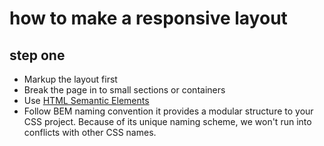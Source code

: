 # how to make a responsive layout

## step one 
- Markup the layout first
- Break the page in to small sections or containers 
- Use [HTML Semantic Elements](https://www.w3schools.com/html/html5_semantic_elements.asp)
- Follow BEM naming convention it provides a modular structure to your CSS project. Because of its unique naming scheme, we won't run into conflicts with other CSS names. 
